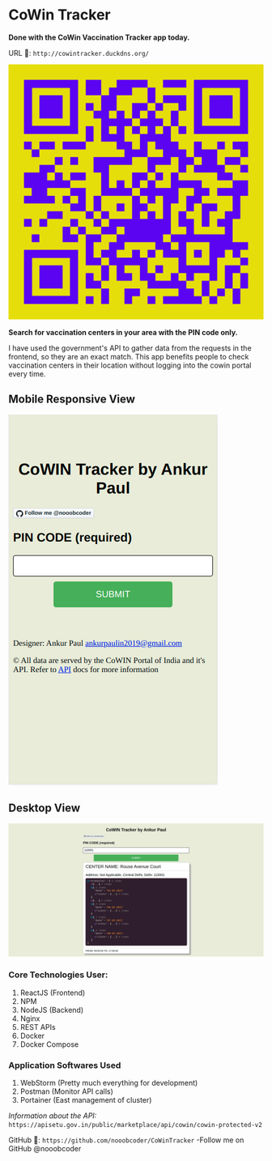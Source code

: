 # CoWin Tracker 
**Done with the CoWin Vaccination Tracker app today.**

URL 🔗: `http://cowintracker.duckdns.org/`

![Mobile Responsive View](qr.png )

**Search for vaccination centers in your area with the PIN code only.**

I have used the government's API to gather data from the requests in the frontend, so they are an exact match.
This app benefits people to check vaccination centers in their location without logging into the cowin portal every time.

## Mobile Responsive View

![Mobile Responsive View](mobile-view.png )

## Desktop View

![Desktop View](desktop-view.png)

### Core Technologies User:
<ol>
<li>ReactJS (Frontend)</li>
<li>NPM</li>
<li>NodeJS (Backend)</li>
<li>Nginx</li>
<li>REST APIs</li>
<li>Docker</li>
<li>Docker Compose</li>
</ol>

### Application Softwares Used
<ol>
<li>WebStorm (Pretty much everything for development)</li>
<li>Postman (Monitor API calls)</li>
<li>Portainer (East management of cluster)</li>
</ol>


_Information about the API:_ `https://apisetu.gov.in/public/marketplace/api/cowin/cowin-protected-v2`

GitHub 🔗: `https://github.com/nooobcoder/CoWinTracker`
-Follow me on GitHub @nooobcoder

